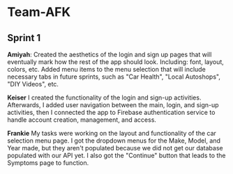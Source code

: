 # Team-AFK

## Sprint 1

**Amiyah**: Created the aesthetics of the login and sign up pages that will eventually mark how the rest of the app should look. Including: font, layout, colors, etc. Added menu items to the menu selection that will include necessary tabs in future sprints, such as "Car Health", "Local Autoshops", "DIY Videos", etc. 

**Keiser** I created the functionality of the login and sign-up activities. Afterwards, I added user navigation between the main, login, and sign-up activities, then I connected the app to Firebase authentication service to handle account creation, management, and access. 

**Frankie**  My tasks were working on the layout and functionality of the car selection menu page. I got the dropdown menus for the Make, Model, and Year made, but they aren't populated because we did not get our database populated with our API yet. I also got the "Continue" button that leads to the Symptoms page to function.